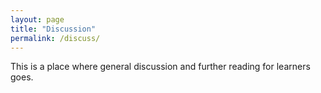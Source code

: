 ```yaml
---
layout: page
title: "Discussion"
permalink: /discuss/
---
```

This is a place where general discussion and further reading for learners goes. 
